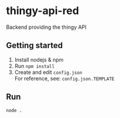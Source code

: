# thingy-api-red
Backend providing the thingy API

## Getting started
1. Install nodejs & npm
2. Run `npm install`
3. Create and edit `config.json`  
For reference, see: `config.json.TEMPLATE`

## Run
`node .`
